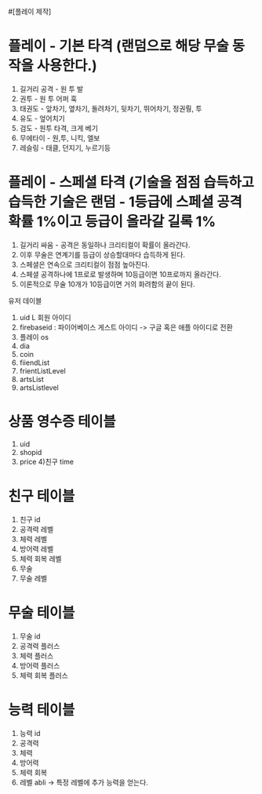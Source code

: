 #[플레이 제작]

# 플레이 - 기본 타격 (랜덤으로 해당 무술 동작을 사용한다.)
1) 길거리 공격 - 원 투 발 
2) 권투 - 원 투 어퍼 훅 
3) 태권도 - 앞차기, 옆차기, 돌려차기, 뒷차기, 뛰어차기, 정권뤙, 투
4) 유도 - 엎어치기
5) 검도 - 원투 타격, 크게 베기
6) 무에타이 - 원,투, 니킥, 엘보
7) 레슬링 - 태클, 던지기, 누르기등

# 플레이 - 스페셜 타격 (기술을 점점 습득하고 습득한 기술은 랜덤 - 1등급에 스페셜 공격 확률 1%이고 등급이 올라갈 길록 1%
1) 길거리 싸움 - 공격은 동일하나 크리티컬이 확률이 올라간다.
2) 이후 무술은 연계기를 등급이 상승할대마다 습득하게 된다.
3) 스페셜은 연속으로 크리티컬이 점점 높아진다. 
4) 스페셜 공격하나에 1프로로 발생하며 10등급이면 10프로까지 올라간다.
5) 이론적으로 무술 10개가 10등급이면 거의 화려함의 끝이 된다.



유저 데이블
1) uid L 회원 아이디
2) firebaseid : 파이어베이스 게스트 아이디 ->  구글 혹은 애플 아이디로 전환
3) 플레이 os
4) dia
5) coin
6) fiiendList
7) frientListLevel
8) artsList
9) artsListlevel

# 상품 영수증 테이블
1) uid
2) shopid
3) price
4)친구 time

# 친구 테이블
1) 친구 id
2) 공격력 레벨
3) 체력 레벨
4) 방어력 레벨
5) 체력 회복 레벨
6) 무술 
7) 무술 레벨

# 무술 테이블
1) 무술 id
2) 공격력 플러스
3) 체력 플러스
4) 방어력 플러스
5) 체력 회복 플러스 

# 능력 테이블
1) 능력 id
2) 공격력
3) 체력
4) 방어력
5) 체력 회복
6) 레벨 abli -> 특정 레벨에 추가 능력을 얻는다.

